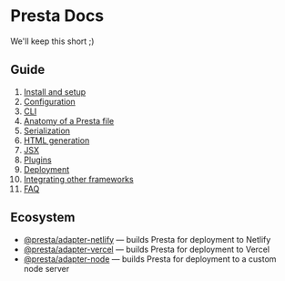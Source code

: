 # Presta Docs

We'll keep this short ;)

## Guide

1. [Install and setup](install.md)
2. [Configuration](configuration.md)
3. [CLI](cli.md)
4. [Anatomy of a Presta file](anatomy-of-a-presta-file.md)
5. [Serialization](serialization.md)
6. [HTML generation](html-generation.md)
7. [JSX](jsx.md)
8. [Plugins](plugins.md)
9. [Deployment](deployment.md)
10. [Integrating other frameworks](integrations.md)
11. [FAQ](faq.md)

## Ecosystem

- [@presta/adapter-netlify](https://github.com/front-of-house/presta/tree/main/packages/adapter-netlify) — builds Presta for deployment to Netlify
- [@presta/adapter-vercel](https://github.com/front-of-house/presta/tree/main/packages/adapter-vercel) — builds Presta for deployment to Vercel
- [@presta/adapter-node](https://github.com/front-of-house/presta/tree/main/packages/adapter-node) — builds Presta for deployment to a custom node server
